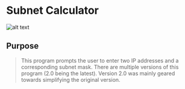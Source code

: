 # Subnet Calculator
![alt text](https://github.com/ngimb64/Subnet-Calculator/blob/master/image.jpg?raw=true)

## Purpose
> This program prompts the user to enter two IP addresses and a corresponding subnet mask.
> There are multiple versions of this program (2.0 being the latest).
> Version 2.0 was mainly geared towards simplifying the original version.